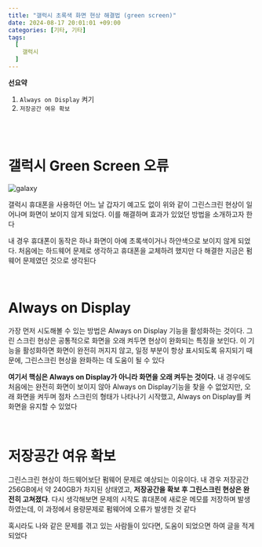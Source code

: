 ```yaml
---
title: "갤럭시 초록색 화면 현상 해결법 (green screen)"
date: 2024-08-17 20:01:01 +09:00
categories: [기타, 기타]
tags:
  [
    갤럭시
  ]
---
```


**선요약**

1. `Always on Display` 켜기
2. `저장공간 여유 확보`

<br/>
<br/>

# **갤럭시 Green Screen 오류**

![galaxy](https://png.pngtree.com/png-vector/20220930/ourmid/pngtree-samsung-galaxy-s22-ultra-5g-mockup-with-green-screen-png-image_6233360.png)

갤럭시 휴대폰을 사용하던 어느 날 갑자기 예고도 없이 위와 같이 그린스크린 현상이 일어나며 화면이 보이지 않게 되었다. 이를 해결하며 효과가 있었던 방법을 소개하고자 한다

내 경우 휴대폰이 동작은 하나 화면이 아예 초록색이거나 하얀색으로 보이지 않게 되었다. 처음에는 하드웨어 문제로 생각하고 휴대폰을 교체하려 했지만 다 해결한 지금은 펌웨어 문제였던 것으로 생각된다

<br/>

# **Always on Display**

가장 먼저 시도해볼 수 있는 방법은 Always on Display 기능을 활성화하는 것이다. 그린 스크린 현상은 공통적으로 화면을 오래 켜두면 현상이 완화되는 특징을 보인다. 이 기능을 활성화하면 화면이 완전히 꺼지지 않고, 일정 부분이 항상 표시되도록 유지되기 때문에, 그린스크린 현상을 완화하는 데 도움이 될 수 있다

**여기서 핵심은 Always on Display가 아니라 화면을 오래 켜두는 것이다.** 내 경우에도 처음에는 완전히 화면이 보이지 않아 Always on Display기능을 찾을 수 없었지만, 오래 화면을 켜두며 점차 스크린의 형태가 나타나기 시작했고, Always on Display를 켜 화면을 유지할 수 있었다

<br/>

# **저장공간 여유 확보**

그린스크린 현상이 하드웨어보단 펌웨어 문제로 예상되는 이유이다. 내 경우 저장공간 256GB에서 약 240GB가 차지된 상태였고, **저장공간을 확보 후 그린스크린 현상은 완전히 고쳐졌다**. 다시 생각해보면 문제의 시작도 휴대폰에 새로운 메모를 저장하며 발생하였는데, 이 과정에서 용량문제로 펌웨어에 오류가 발생한 것 같다

혹시라도 나와 같은 문제를 겪고 있는 사람들이 있다면, 도움이 되었으면 하여 글을 적게되었다